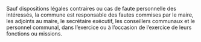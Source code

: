 Sauf dispositions légales contraires ou cas de faute personnelle des intéressés, la commune est responsable des fautes commises par le maire, les adjoints au maire, le secrétaire exécutif, les conseillers communaux et le personnel communal, dans l’exercice ou à l’occasion de l’exercice de leurs fonctions ou missions.